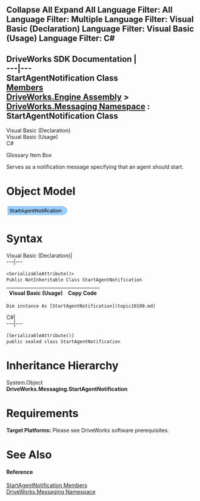        

 Collapse All Expand All  Language Filter: All  Language Filter: Multiple  Language Filter: Visual Basic (Declaration) Language Filter: Visual Basic (Usage) Language Filter: C#  
---  
DriveWorks SDK Documentation  |   
---|---  
StartAgentNotification Class   
[Members](topic10101.md)   
[DriveWorks.Engine Assembly](topic2156.md) > [DriveWorks.Messaging Namespace](topic10038.md) : StartAgentNotification Class  
---  
  
Visual Basic (Declaration)    
Visual Basic (Usage)    
C# 

Glossary Item Box

Serves as a notification message specifying that an agent should start. 

# Object Model

![](dotnetdiagramimages/image502.png)

# Syntax

Visual Basic (Declaration)|   
---|---  
      
    
    <SerializableAttribute()>
    Public NotInheritable Class StartAgentNotification   
  
Visual Basic (Usage)| Copy Code  
---|---  
      
    
    Dim instance As [StartAgentNotification](topic10100.md)  
  
C#|   
---|---  
      
    
    [SerializableAttribute()]
    public sealed class StartAgentNotification   
  
# Inheritance Hierarchy

System.Object  
**DriveWorks.Messaging.StartAgentNotification**  


# Requirements

**Target Platforms:** Please see DriveWorks software prerequisites.

# See Also

#### Reference

[StartAgentNotification Members](topic10101.md)   
[DriveWorks.Messaging Namespace](topic10038.md)


